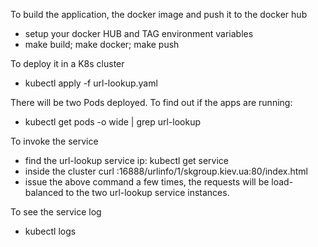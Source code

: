 To build the application, the docker image and push it to the docker hub
- setup your docker HUB and TAG environment variables
- make build; make docker; make push

To deploy it in a K8s cluster
- kubectl apply -f url-lookup.yaml

There will be two Pods deployed. To find out if the apps are running:
- kubectl get pods -o wide | grep url-lookup

To invoke the service
- find the url-lookup service ip: kubectl get service
- inside the cluster
   curl <url-lookup service ip>:16888/urlinfo/1/skgroup.kiev.ua:80/index.html
- issue the above command a few times, the requests will be load-balanced to the two
  url-lookup service instances.

To see the service log
- kubectl logs <url-lookup-pod-id>


